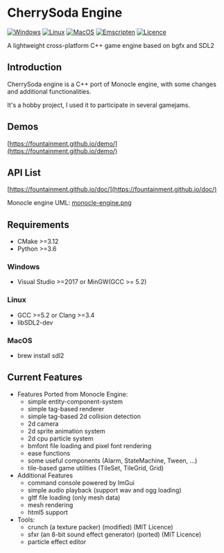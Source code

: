 # CherrySoda Engine

[![Windows](https://github.com/fountainment/cherrysoda-engine/actions/workflows/windows.yml/badge.svg)](https://github.com/fountainment/cherrysoda-engine/actions/workflows/windows.yml)
[![Linux](https://github.com/fountainment/cherrysoda-engine/actions/workflows/linux.yml/badge.svg)](https://github.com/fountainment/cherrysoda-engine/actions/workflows/linux.yml)
[![MacOS](https://github.com/fountainment/cherrysoda-engine/actions/workflows/macos.yml/badge.svg)](https://github.com/fountainment/cherrysoda-engine/actions/workflows/macos.yml)
[![Emscripten](https://github.com/fountainment/cherrysoda-engine/actions/workflows/emscripten.yml/badge.svg)](https://github.com/fountainment/cherrysoda-engine/actions/workflows/emscripten.yml)
[![Licence](https://img.shields.io/github/license/fountainment/cherrysoda-engine)](https://github.com/fountainment/cherrysoda-engine/blob/master/LICENSE)

A lightweight cross-platform C++ game engine based on bgfx and SDL2

## Introduction

CherrySoda engine is a C++ port of Monocle engine, with some changes and additional functionalities.

It's a hobby project, I used it to participate in several gamejams.

## Demos

[https://fountainment.github.io/demo/](https://fountainment.github.io/demo/)

## API List

[https://fountainment.github.io/doc/](https://fountainment.github.io/doc/)

Monocle engine UML:
[monocle-engine.png](https://fountainment.github.io/assets/monocle-engine.png)

## Requirements

- CMake >=3.12
- Python >=3.6

### Windows

- Visual Studio >=2017 or MinGW(GCC >= 5.2)

### Linux

- GCC >=5.2 or Clang >=3.4
- libSDL2-dev

### MacOS

- brew install sdl2

## Current Features

- Features Ported from Monocle Engine:
  - simple entity-component-system
  - simple tag-based renderer
  - simple tag-based 2d collision detection
  - 2d camera
  - 2d sprite animation system
  - 2d cpu particle system
  - bmfont file loading and pixel font rendering
  - ease functions
  - some useful components (Alarm, StateMachine, Tween, ...)
  - tile-based game utilities (TileSet, TileGrid, Grid)
- Additional Features
  - command console powered by ImGui
  - simple audio playback (support wav and ogg loading)
  - gltf file loading (only mesh data)
  - mesh rendering
  - html5 support
- Tools:
  - crunch (a texture packer) (modified) (MIT Licence)
  - sfxr (an 8-bit sound effect generator) (ported) (MIT Licence)
  - particle effect editor
